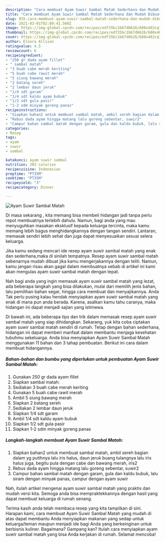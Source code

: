 ```yaml
---
description: "Cara membuat Ayam Suwir Sambal Matah Sederhana dan Mudah Dibuat"
title: "Cara membuat Ayam Suwir Sambal Matah Sederhana dan Mudah Dibuat"
slug: 935-cara-membuat-ayam-suwir-sambal-matah-sederhana-dan-mudah-dibuat
date: 2021-03-01T02:09:41.560Z
image: https://img-global.cpcdn.com/recipes/edf35bc1b67d6626/680x482cq70/ayam-suwir-sambal-matah-foto-resep-utama.jpg
thumbnail: https://img-global.cpcdn.com/recipes/edf35bc1b67d6626/680x482cq70/ayam-suwir-sambal-matah-foto-resep-utama.jpg
cover: https://img-global.cpcdn.com/recipes/edf35bc1b67d6626/680x482cq70/ayam-suwir-sambal-matah-foto-resep-utama.jpg
author: Elnora Allison
ratingvalue: 4.5
reviewcount: 6
recipeingredient:
- "250 gr dada ayam fillet"
- " sambal matah"
- "3 buah cabe merah keriting"
- "5 buah cabe rawit merah"
- "5 siung bawang merah"
- "2 batang sereh"
- "2 lembar daun jeruk"
- "1/4 sdt garam"
- "1/4 sdt kaldu ayam bubuk"
- "1/2 sdt gula pasir"
- "1-2 sdm minyak goreng panas"
recipeinstructions:
- "Siapkan bahan2 untuk membuat sambal matah, ambil sereh bagian dalam yg putihnya lalu iris halus, daun jeruk buang tulangnya lalu iris halus juga, begitu pula dengan cabe dan bawang merah, iris2"
- "Rebus dada ayam hingga matang lalu goreng sebentar, suwir2"
- "Campur bahan sambal matah dengan garam, gula dan kaldu bubuk, lalu siram dengan minyak panas, campur dengan ayam suwir"
categories:
- Resep
tags:
- ayam
- suwir
- sambal

katakunci: ayam suwir sambal 
nutrition: 203 calories
recipecuisine: Indonesian
preptime: "PT35M"
cooktime: "PT35M"
recipeyield: "3"
recipecategory: Dinner

---
```



![Ayam Suwir Sambal Matah](https://img-global.cpcdn.com/recipes/edf35bc1b67d6626/680x482cq70/ayam-suwir-sambal-matah-foto-resep-utama.jpg)

Di masa  sekarang , kita memang bisa membeli hidangan jadi tanpa perlu repot membuatnya terlebih dahulu. Namun, bagi anda yang mau menyuguhkan masakan eksklusif kepada keluarga tercinta, maka kamu memang lebih bagus menghidangkannya dengan tangan sendiri. Lantaran, memasak sendiri lebih sehat dan juga dapat menyesuaikan sesuai selera keluarga.

Jika kamu sedang mencari ide resep ayam suwir sambal matah yang enak dan sederhana,maka di sinilah tempatnya. Resep ayam suwir sambal matah  sebenarnya mudah dibuat jika kamu mengerjakannya dengan teliti. Namun, kamu jangan risau akan gagal dalam membuatnya 
sebab di artikel ini kami akan mengulas ayam suwir sambal matah dengan tepat.  



Nah bagi anda yang ingin memasak ayam suwir sambal matah yang lezat, ada beberapa langkah yang bisa dilakukan, mulai dari memilih jenis bahan, lalu pemilihan bahan segar, hingga cara membuat dan menyajikannya. Anda Tak perlu pusing kalau hendak menyiapkan ayam suwir sambal matah yang enak di mana pun anda berada. Karena, asalkan kamu  tahu caranya, maka hidangan ini dapat menjadi sajian yang istimewa.

Di bawah ini, ada beberapa tips dan trik dalam memasak resep ayam suwir sambal matah yang siap dihidangkan. Sekarang, yuk kita coba ciptakan ayam suwir sambal matah sendiri di rumah. Tetap dengan bahan sederhana, hidangan ini dapat memberi manfaat dalam membantu menjaga kesehatan tubuhmu sekeluarga. Anda bisa menyiapkan Ayam Suwir Sambal Matah menggunakan 11 bahan dan 3 tahap pembuatan. Berikut ini cara dalam membuat hidangannya.

<!--inarticleads1-->

##### Bahan-bahan dan bumbu yang diperlukan untuk pembuatan Ayam Suwir Sambal Matah:

1. Gunakan 250 gr dada ayam fillet
1. Siapkan  sambal matah:
1. Sediakan 3 buah cabe merah keriting
1. Gunakan 5 buah cabe rawit merah
1. Ambil 5 siung bawang merah
1. Siapkan 2 batang sereh
1. Sediakan 2 lembar daun jeruk
1. Siapkan 1/4 sdt garam
1. Ambil 1/4 sdt kaldu ayam bubuk
1. Siapkan 1/2 sdt gula pasir
1. Siapkan 1-2 sdm minyak goreng panas




<!--inarticleads2-->

##### Langkah-langkah membuat Ayam Suwir Sambal Matah:

1. Siapkan bahan2 untuk membuat sambal matah, ambil sereh bagian dalam yg putihnya lalu iris halus, daun jeruk buang tulangnya lalu iris halus juga, begitu pula dengan cabe dan bawang merah, iris2
1. Rebus dada ayam hingga matang lalu goreng sebentar, suwir2
1. Campur bahan sambal matah dengan garam, gula dan kaldu bubuk, lalu siram dengan minyak panas, campur dengan ayam suwir




Nah, itulah artikel mengenai  ayam suwir sambal matah  yang praktis dan mudah versi kita. Semoga anda bisa mempraktekkannya dengan hasil yang dapat membuat keluarga di rumah senang. 

Terima kasih anda telah membaca resep yang kita tampilkan di sini. Harapan kami, cara membuat  Ayam Suwir Sambal Matah yang mudah di atas dapat membantu Anda menyiapkan makanan yang sedap untuk keluarga/teman maupun menjadi ide bagi Anda yang berkeinginan untuk berbisnis kuliner. Bagaimana? Gampang kan? Itulah cara menyiapkan ayam suwir sambal matah yang bisa Anda kerjakan di rumah. Selamat mencoba!

